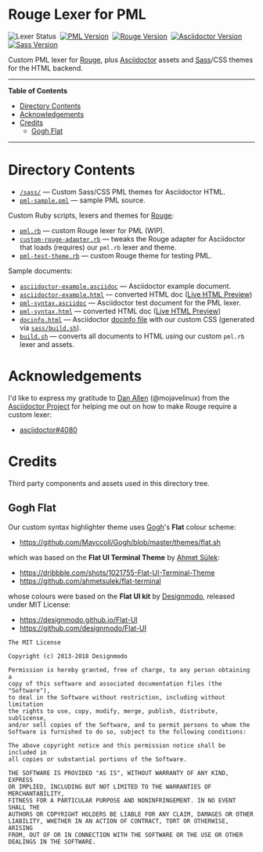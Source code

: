 # Rouge Lexer for PML

![Lexer Status][Status badge]&nbsp;
[![PML Version][PML badge]][Get PML]&nbsp;
[![Rouge Version][Rouge badge]][Rouge]&nbsp;
[![Asciidoctor Version][Asciidoctor badge]][Asciidoctor]&nbsp;
[![Sass Version][Sass badge]][Dart Sass]&nbsp;

Custom PML lexer for [Rouge], plus [Asciidoctor] assets and [Sass]/CSS themes for the HTML backend.


-----

**Table of Contents**

<!-- MarkdownTOC autolink="true" bracket="round" autoanchor="false" lowercase="only_ascii" uri_encoding="true" levels="1,2,3" -->

- [Directory Contents](#directory-contents)
- [Acknowledgements](#acknowledgements)
- [Credits](#credits)
    - [Gogh Flat](#gogh-flat)

<!-- /MarkdownTOC -->

-----

# Directory Contents

- [`/sass/`][sass/] — Custom Sass/CSS PML themes for Asciidoctor HTML.
- [`pml-sample.pml`][sample pml] — sample PML source.

Custom Ruby scripts, lexers and themes for [Rouge]:

- [`pml.rb`][pml.rb] — custom Rouge lexer for PML (WIP).
- [`custom-rouge-adapter.rb`][adapter] — tweaks the Rouge adapter for Asciidoctor that loads (requires) our `pml.rb` lexer and theme.
- [`pml-test-theme.rb`][theme.rb] — custom Rouge theme for testing PML.

Sample documents:

- [`asciidoctor-example.asciidoc`][example adoc] — Asciidoctor example document.
- [`asciidoctor-example.html`][example html] — converted HTML doc ([Live HTML Preview][example live])
- [`pml-syntax.asciidoc`][syntax adoc] — Asciidoctor test document for the PML lexer.
- [`pml-syntax.html`][syntax html] — converted HTML doc ([Live HTML Preview][syntax live])
- [`docinfo.html`][docinfo.html] — Asciidoctor [docinfo file] with our custom CSS (generated via [`sass/build.sh`][sass/build.sh]).
- [`build.sh`][build.sh] — converts all documents to HTML using our custom `pml.rb` lexer and assets.


# Acknowledgements

I'd like to express my gratitude to [Dan Allen]  (@mojavelinux) from the [Asciidoctor Project] for helping me out on how to make Rouge require a custom lexer:

- [asciidoctor#4080]

# Credits

Third party components and assets used in this directory tree.

## Gogh Flat

Our custom syntax highlighter theme uses [Gogh]'s __Flat__ colour scheme:

- https://github.com/Mayccoll/Gogh/blob/master/themes/flat.sh

which was based on the __Flat UI Terminal Theme__ by [Ahmet Sülek]:

- https://dribbble.com/shots/1021755-Flat-UI-Terminal-Theme
- https://github.com/ahmetsulek/flat-terminal

whose colours were based on the __Flat UI kit__ by [Designmodo], released under MIT License:

- https://designmodo.github.io/Flat-UI
- https://github.com/designmodo/Flat-UI

```
The MIT License

Copyright (c) 2013-2018 Designmodo

Permission is hereby granted, free of charge, to any person obtaining a
copy of this software and associated documentation files (the "Software"),
to deal in the Software without restriction, including without limitation
the rights to use, copy, modify, merge, publish, distribute, sublicense,
and/or sell copies of the Software, and to permit persons to whom the
Software is furnished to do so, subject to the following conditions:

The above copyright notice and this permission notice shall be included in
all copies or substantial portions of the Software.

THE SOFTWARE IS PROVIDED "AS IS", WITHOUT WARRANTY OF ANY KIND, EXPRESS
OR IMPLIED, INCLUDING BUT NOT LIMITED TO THE WARRANTIES OF MERCHANTABILITY,
FITNESS FOR A PARTICULAR PURPOSE AND NONINFRINGEMENT. IN NO EVENT SHALL THE
AUTHORS OR COPYRIGHT HOLDERS BE LIABLE FOR ANY CLAIM, DAMAGES OR OTHER
LIABILITY, WHETHER IN AN ACTION OF CONTRACT, TORT OR OTHERWISE, ARISING
FROM, OUT OF OR IN CONNECTION WITH THE SOFTWARE OR THE USE OR OTHER
DEALINGS IN THE SOFTWARE.
```


<!-----------------------------------------------------------------------------
                               REFERENCE LINKS
------------------------------------------------------------------------------>

[Sass]: https://sass-lang.com/dart-sass "Learn more about Dart Sass (Syntactically Awesome Style Sheets)"
[Dart Sass]: https://github.com/sass/dart-sass "Visit Dart Sass repository on GitHub"

[Gogh]: https://mayccoll.github.io/Gogh/ "Visit Gogh website"

<!-- PML -->

[Get PML]: https://www.pml-lang.dev/downloads/install.html "Go to the PML download page"

<!-- Rouge -->

[Rouge]: http://rouge.jneen.net "Rouge website"
[Rouge repository]: https://github.com/rouge-ruby/rouge "Rouge repository on GitHub"
[Rouge documentation]: https://rouge-ruby.github.io/docs/ "Rouge online documentation"
[Rouge Wiki]: https://github.com/rouge-ruby/rouge/wiki "Rouge Wiki on GitHub"

[List of tokens]: https://github.com/rouge-ruby/rouge/wiki/List-of-tokens "Rouge Wiki » List of tokens"

[cli.rb]: https://github.com/rouge-ruby/rouge/blob/master/lib/rouge/cli.rb#L235 "View source file at Rouge repository"

<!-- Asciidoctor -->

[Asciidoctor]: https://asciidoctor.org "Asciidoctor website"
[docinfo file]: https://docs.asciidoctor.org/asciidoctor/latest/docinfo/ "Asciidoctor Manual » Docinfo Files"

<!-- badges -->

[Status badge]: https://img.shields.io/badge/status-WIP-orange "Lexer status: WIP Alpha"
[PML badge]: https://img.shields.io/badge/PML-1.5.0-yellow "Supported PML version (click for PML download page)"
[Rouge badge]: https://img.shields.io/badge/Rouge-3.26.0-yellow "Supported Rouge version (click to visit Rouge website)"
[Asciidoctor badge]: https://img.shields.io/badge/Asciidoctor-2.0.15-yellow "Supported Asciidoctor version (click to visit Asciidoctor website)"
[Sass badge]: https://img.shields.io/badge/Dart%20Sass-1.35.1-yellow "Supported Dart Sass version (click to visit Dart Sass repository)"

<!-- project files and folders -->

[sass/]: ./sass/ "Navigate to Sass/SCSS folder"
[sass/build.sh]: ./sass/build.sh "View Sass/CSS and docinfo builder script"

[sample pml]: ./pml-sample.pml "View PML sample source doc"

[build.sh]: ./build.sh "View build script"

[example adoc]: ./asciidoctor-example.asciidoc "Asciidoctor example (source doc)"
[example html]: ./asciidoctor-example.html "Asciidoctor example (generated HTML doc)"
[example live]: https://htmlpreview.github.io/?https://github.com/tajmone/pml-playground/blob/master/syntax-hl/rouge/asciidoctor-example.html "Live HTML Preview of 'asciidoctor-example.html'"

[syntax adoc]: ./pml-syntax.asciidoc "'PML Syntax' Asciidoctor (source doc)"
[syntax html]: ./pml-syntax.html "'PML Syntax' Asciidoctor (generated HTML doc)"
[syntax live]: https://htmlpreview.github.io/?https://github.com/tajmone/pml-playground/blob/master/syntax-hl/rouge/pml-syntax.html "Live HTML Preview of 'pml-syntax.html'"

[adapter]: ./custom-rouge-adapter.rb "Custom Rouge adapter for Asciidoctor"
[pml.rb]: ./pml.rb "Rouge's PML Lexer source"
[theme.rb]: ./pml-test-theme.rb "Rouge's test theme for PML Lexer"
[docinfo.html]: ./docinfo.html "Asciidoctor docinfo file"

<!-- Issues -->

[asciidoctor#4080]: https://github.com/asciidoctor/asciidoctor/issues/4080 "Rouge Highlighter: Add 'rouge-require' Option for Custom Lexers and Themes"

<!-- people and orgs -->

[Ahmet Sülek]: https://github.com/ahmetsulek "View Ahmet Sülek's GitHub profile"
[Dan Allen]: https://github.com/mojavelinux "View Dan Allen's GitHub profile"

[Asciidoctor Project]: https://github.com/asciidoctor "View the Asciidoctor Project organization profile on GitHub"
[Designmodo]: https://github.com/designmodo "View Designmodo's GitHub profile"

<!-- EOF -->
